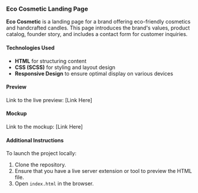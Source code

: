 ### Eco Cosmetic Landing Page

**Eco Cosmetic** is a landing page for a brand offering eco-friendly cosmetics and handcrafted candles. This page introduces the brand's values, product catalog, founder story, and includes a contact form for customer inquiries.

#### Technologies Used

- **HTML** for structuring content
- **CSS (SCSS)** for styling and layout design
- **Responsive Design** to ensure optimal display on various devices

#### Preview

Link to the live preview: [Link Here]

#### Mockup

Link to the mockup: [Link Here]

#### Additional Instructions

To launch the project locally:

1. Clone the repository.
2. Ensure that you have a live server extension or tool to preview the HTML file.
3. Open `index.html` in the browser.
